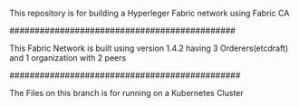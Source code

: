 This repository is for building a Hyperleger Fabric network using Fabric CA

#############################################

This Fabric Network is built using version 1.4.2 having 3 Orderers(etcdraft) and 1 organization with 2 peers

##############################################

The Files on this branch is for running on a Kubernetes Cluster

